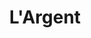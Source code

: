 ---
title: "L'Argent"
year: 1983
rating: 3.5
stars: "★★★½"
rewatched: false
permalink: "largent-1983"
watched_on: 2023-02-12
---